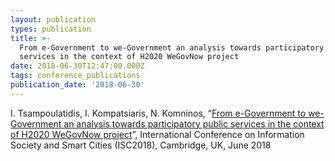 ```yaml
---
layout: publication
types: publication
title: >-
  From e-Government to we-Government an analysis towards participatory public
  services in the context of H2020 WeGovNow project
date: 2018-06-30T12:47:00.000Z
tags: conference_publications
publication_date: '2018-06-30'
---
```

I. Tsampoulatidis, I. Kompatsiaris, N. Komninos, “[From e-Government to we-Government an analysis towards participatory public services in the context of H2020 WeGovNow project](https://mklab.iti.gr/files/papers/51.pdf)”, International Conference on Information Society and Smart Cities (ISC2018), Cambridge, UK, June 2018
